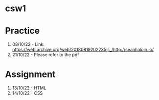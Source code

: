 # csw1

# Practice
1. 08/10/22 - Link: https://web.archive.org/web/20180819202235js_/http://seanhalpin.io/
2. 21/10/22 - Please refer to the pdf 

# Assignment
1. 13/10/22 - HTML
2. 14/10/22 - CSS
